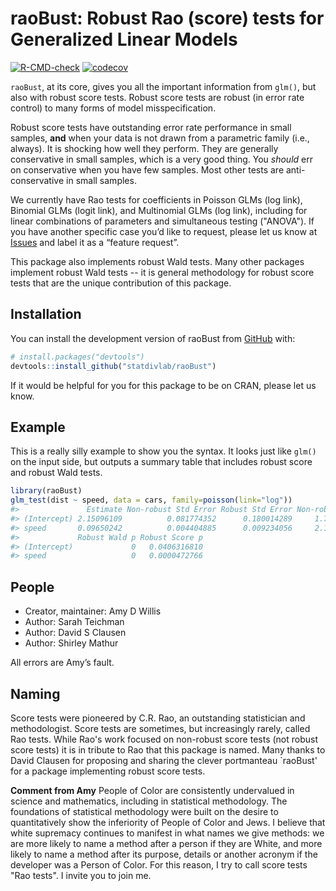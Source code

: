 
<!-- README.md is generated from README.Rmd. Please edit that file -->

# raoBust: Robust Rao (score) tests for Generalized Linear Models

<!-- badges: start -->

[![R-CMD-check](https://github.com/statdivlab/raoBust/workflows/R-CMD-check/badge.svg)](https://github.com/statdivlab/raoBust/actions)
[![codecov](https://codecov.io/github/statdivlab/raoBust/coverage.svg?branch=main)](https://app.codecov.io/github/statdivlab/raoBust)
<!-- badges: end -->

`raoBust`, at its core, gives you all the important information from
`glm()`, but also with robust score tests. Robust score tests are 
robust (in error rate control) to many forms of model misspecification. 

Robust score tests have outstanding error rate performance in small
samples, **and** when your data is not drawn from a parametric family
(i.e., always). It is shocking how well they perform. They are
generally conservative in small samples, which is a very good thing. 
You *should* err on conservative when you have few samples. Most 
other tests are anti-conservative in small samples. 

We currently have Rao tests for coefficients in Poisson GLMs (log 
link), Binomial GLMs (logit link), and Multinomial GLMs (log link), 
including for linear combinations of parameters and simultaneous testing
("ANOVA"). If you have another
specific case you’d like to request, please let us know at
[Issues](https://github.com/statdivlab/raoBust/issues) and label it as a
“feature request”.

This package also implements robust Wald tests. 
Many other packages implement robust Wald tests -- it is general 
methodology for robust score tests that are the unique contribution 
of this package. 


## Installation

You can install the development version of raoBust from
[GitHub](https://github.com/) with:

``` r
# install.packages("devtools")
devtools::install_github("statdivlab/raoBust")
```

If it would be helpful for you for this package to be on CRAN, 
please let us know. 

## Example

This is a really silly example to show you the syntax. It looks just
like `glm()` on the input side, but outputs a summary table that
includes robust score and robust Wald tests. 

``` r
library(raoBust)
glm_test(dist ~ speed, data = cars, family=poisson(link="log"))
#>               Estimate Non-robust Std Error Robust Std Error Non-robust Wald p
#> (Intercept) 2.15096109          0.081774352      0.180014289     1.743527e-152
#> speed       0.09650242          0.004404885      0.009234056     2.177435e-106
#>             Robust Wald p Robust Score p
#> (Intercept)             0   0.0406316810
#> speed                   0   0.0000472766
```

## People

- Creator, maintainer: Amy D Willis
- Author: Sarah Teichman
- Author: David S Clausen
- Author: Shirley Mathur

All errors are Amy’s fault. 

## Naming

Score tests were pioneered by C.R. Rao, an outstanding 
statistician and methodologist. Score tests are sometimes, 
but increasingly rarely, called Rao tests. While Rao's work 
focused on non-robust score tests (not robust score tests) 
it is in tribute to Rao that this package is named. Many 
thanks to David Clausen for proposing and sharing the clever 
portmanteau `raoBust' for a package implementing robust score tests. 

**Comment from Amy** People of Color are consistently undervalued 
in science and mathematics, including in statistical methodology. 
The foundations of statistical methodology were built on 
the desire to quantitatively show the inferiority of People of Color 
and Jews. I believe that white supremacy continues to manifest 
in what names we give methods: we are more likely to name a method 
after a person if they are White, and more likely to name a method 
after its purpose, details or another acronym if the developer was 
a Person of Color. For this reason, I try to call score tests 
"Rao tests". I invite you to join me. 
